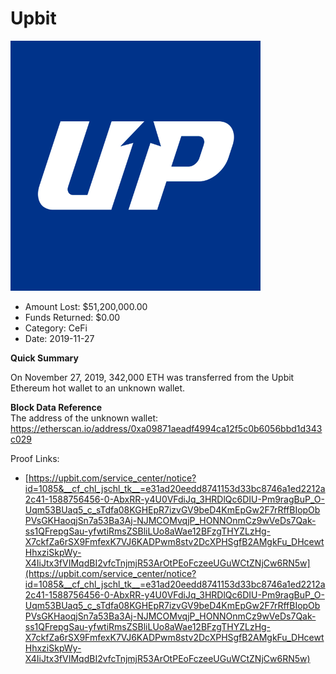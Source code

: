 # Upbit
![Upbit](/rektimages/Upbit.png)
- Amount Lost: $51,200,000.00
- Funds Returned: $0.00
- Category: CeFi
- Date: 2019-11-27

**Quick Summary**

On November 27, 2019, 342,000 ETH was transferred from the Upbit Ethereum hot wallet to an unknown wallet.

  


 **Block Data Reference**  
The address of the unknown wallet:  
https://etherscan.io/address/0xa09871aeadf4994ca12f5c0b6056bbd1d343c029


Proof Links:
- [https://upbit.com/service_center/notice?id=1085&__cf_chl_jschl_tk__=e31ad20eedd8741153d33bc8746a1ed2212a2c41-1588756456-0-AbxRR-y4U0VFdiJq_3HRDlQc6DIU-Pm9ragBuP_O-Uqm53BUaq5_c_sTdfa08KGHEpR7izvGV9beD4KmEpGw2F7rRffBIopObPVsGKHaoqjSn7a53Ba3Aj-NJMCOMvqjP_HONNOnmCz9wVeDs7Qak-ss1QFrepgSau-yfwtiRmsZSBliLUo8aWae12BFzgTHYZLzHg-X7ckfZa6rSX9FmfexK7VJ6KADPwm8stv2DcXPHSgfB2AMgkFu_DHcewtHhxziSkpWy-X4IiJtx3fVIMqdBI2vfcTnjmjR53ArOtPEoFczeeUGuWCtZNjCw6RN5w](https://upbit.com/service_center/notice?id=1085&__cf_chl_jschl_tk__=e31ad20eedd8741153d33bc8746a1ed2212a2c41-1588756456-0-AbxRR-y4U0VFdiJq_3HRDlQc6DIU-Pm9ragBuP_O-Uqm53BUaq5_c_sTdfa08KGHEpR7izvGV9beD4KmEpGw2F7rRffBIopObPVsGKHaoqjSn7a53Ba3Aj-NJMCOMvqjP_HONNOnmCz9wVeDs7Qak-ss1QFrepgSau-yfwtiRmsZSBliLUo8aWae12BFzgTHYZLzHg-X7ckfZa6rSX9FmfexK7VJ6KADPwm8stv2DcXPHSgfB2AMgkFu_DHcewtHhxziSkpWy-X4IiJtx3fVIMqdBI2vfcTnjmjR53ArOtPEoFczeeUGuWCtZNjCw6RN5w)


